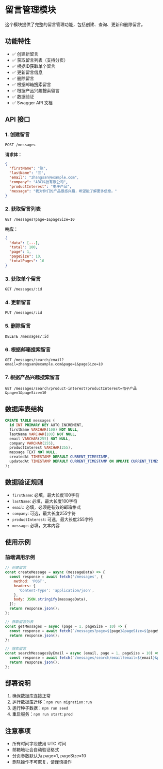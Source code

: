 # 留言管理模块

这个模块提供了完整的留言管理功能，包括创建、查询、更新和删除留言。

## 功能特性

- ✅ 创建新留言
- ✅ 获取留言列表（支持分页）
- ✅ 根据ID获取单个留言
- ✅ 更新留言信息
- ✅ 删除留言
- ✅ 根据邮箱搜索留言
- ✅ 根据产品兴趣搜索留言
- ✅ 数据验证
- ✅ Swagger API 文档

## API 接口

### 1. 创建留言
```
POST /messages
```

**请求体：**
```json
{
  "firstName": "张",
  "lastName": "三",
  "email": "zhangsan@example.com",
  "company": "ABC科技有限公司",
  "productInterest": "电子产品",
  "message": "我对你们的产品很感兴趣，希望能了解更多信息。"
}
```

### 2. 获取留言列表
```
GET /messages?page=1&pageSize=10
```

**响应：**
```json
{
  "data": [...],
  "total": 100,
  "page": 1,
  "pageSize": 10,
  "totalPages": 10
}
```

### 3. 获取单个留言
```
GET /messages/:id
```

### 4. 更新留言
```
PUT /messages/:id
```

### 5. 删除留言
```
DELETE /messages/:id
```

### 6. 根据邮箱搜索留言
```
GET /messages/search/email?email=zhangsan@example.com&page=1&pageSize=10
```

### 7. 根据产品兴趣搜索留言
```
GET /messages/search/product-interest?productInterest=电子产品&page=1&pageSize=10
```

## 数据库表结构

```sql
CREATE TABLE messages (
  id INT PRIMARY KEY AUTO_INCREMENT,
  firstName VARCHAR(100) NOT NULL,
  lastName VARCHAR(100) NOT NULL,
  email VARCHAR(255) NOT NULL,
  company VARCHAR(255),
  productInterest VARCHAR(255),
  message TEXT NOT NULL,
  createdAt TIMESTAMP DEFAULT CURRENT_TIMESTAMP,
  updatedAt TIMESTAMP DEFAULT CURRENT_TIMESTAMP ON UPDATE CURRENT_TIMESTAMP
);
```

## 数据验证规则

- `firstName`: 必填，最大长度100字符
- `lastName`: 必填，最大长度100字符
- `email`: 必填，必须是有效的邮箱格式
- `company`: 可选，最大长度255字符
- `productInterest`: 可选，最大长度255字符
- `message`: 必填，文本内容

## 使用示例

### 前端调用示例

```javascript
// 创建留言
const createMessage = async (messageData) => {
  const response = await fetch('/messages', {
    method: 'POST',
    headers: {
      'Content-Type': 'application/json',
    },
    body: JSON.stringify(messageData),
  });
  return response.json();
};

// 获取留言列表
const getMessages = async (page = 1, pageSize = 10) => {
  const response = await fetch(`/messages?page=${page}&pageSize=${pageSize}`);
  return response.json();
};

// 搜索留言
const searchMessagesByEmail = async (email, page = 1, pageSize = 10) => {
  const response = await fetch(`/messages/search/email?email=${email}&page=${page}&pageSize=${pageSize}`);
  return response.json();
};
```

## 部署说明

1. 确保数据库连接正常
2. 运行数据库迁移：`npm run migration:run`
3. 运行种子数据：`npm run seed`
4. 重启服务：`npm run start:prod`

## 注意事项

- 所有时间字段使用 UTC 时间
- 邮箱地址会自动验证格式
- 分页参数默认为 page=1, pageSize=10
- 删除操作不可恢复，请谨慎操作 

